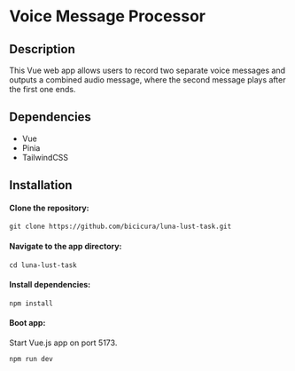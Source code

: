 # Voice Message Processor

## Description

This Vue web app allows users to record two separate voice messages and outputs a combined audio message, where the second message plays after the first one ends.

## Dependencies

- Vue
- Pinia
- TailwindCSS

## Installation

#### Clone the repository:

```
git clone https://github.com/bicicura/luna-lust-task.git
```

#### Navigate to the app directory:

```
cd luna-lust-task
```

#### Install dependencies:

```
npm install
```

#### Boot app:

Start Vue.js app on port 5173.

```
npm run dev
```